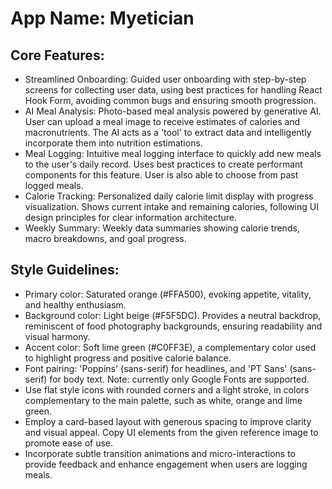 # **App Name**: Myetician

## Core Features:

- Streamlined Onboarding: Guided user onboarding with step-by-step screens for collecting user data, using best practices for handling React Hook Form, avoiding common bugs and ensuring smooth progression.
- AI Meal Analysis: Photo-based meal analysis powered by generative AI. User can upload a meal image to receive estimates of calories and macronutrients. The AI acts as a 'tool' to extract data and intelligently incorporate them into nutrition estimations.
- Meal Logging: Intuitive meal logging interface to quickly add new meals to the user's daily record. Uses best practices to create performant components for this feature. User is also able to choose from past logged meals.
- Calorie Tracking: Personalized daily calorie limit display with progress visualization. Shows current intake and remaining calories, following UI design principles for clear information architecture.
- Weekly Summary: Weekly data summaries showing calorie trends, macro breakdowns, and goal progress.

## Style Guidelines:

- Primary color: Saturated orange (#FFA500), evoking appetite, vitality, and healthy enthusiasm.
- Background color: Light beige (#F5F5DC). Provides a neutral backdrop, reminiscent of food photography backgrounds, ensuring readability and visual harmony.
- Accent color: Soft lime green (#C0FF3E), a complementary color used to highlight progress and positive calorie balance.
- Font pairing: 'Poppins' (sans-serif) for headlines, and 'PT Sans' (sans-serif) for body text. Note: currently only Google Fonts are supported.
- Use flat style icons with rounded corners and a light stroke, in colors complementary to the main palette, such as white, orange and lime green.
- Employ a card-based layout with generous spacing to improve clarity and visual appeal. Copy UI elements from the given reference image to promote ease of use.
- Incorporate subtle transition animations and micro-interactions to provide feedback and enhance engagement when users are logging meals.